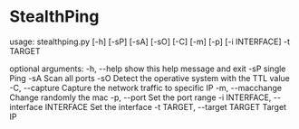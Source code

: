 # StealthPing

usage: stealthping.py [-h] [-sP] [-sA] [-sO] [-C] [-m] [-p] [-i INTERFACE] -t
                      TARGET

optional arguments:
  -h, --help            show this help message and exit
  -sP                   single Ping
  -sA                   Scan all ports
  -sO                   Detect the operative system with the TTL value
  -C, --capture         Capture the network traffic to specific IP
  -m, --macchange       Change randomly the mac
  -p, --port            Set the port range
  -i INTERFACE, --interface INTERFACE
                        Set the interface
  -t TARGET, --target TARGET
                        Target IP
